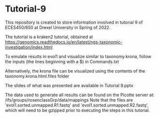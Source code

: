 # Tutorial-9
This repository is created to store information involved in tutorial 9 of ECES450/650 at Drexel University in Spring of 2022.

The tutorial is a kraken2 tutorial, obtained at https://genomics.readthedocs.io/en/latest/ngs-taxonomic-investigation/index.html

To emulate results in evol1 and visualize similar to taxonomy.krona, follow the inputs (the lines beginning with a $) in Commands.txt

Alternatively, the krona file can be visualized using the contents of the taxonomy.krona.html.files folder

The slides of what was presented are available in Tutorial 9.pptx

The data used to generate all results can be found on the Picotte server at: /ifs/groups/rosenclassGrp/data/mappings
Note that the files are 'evol1.sorted.unmapped.R1.fastq' and 'evol1.sorted.unmapped.R2.fastq', which will need to be gzipped prior
  to executing the steps in this tutorial.
